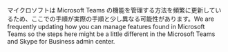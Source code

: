 <span data-ttu-id="46029-101">マイクロソフトは Microsoft Teams の機能を管理する方法を頻繁に更新しているため、ここでの手順が実際の手順と少し異なる可能性があります。</span><span class="sxs-lookup"><span data-stu-id="46029-101">We are frequently updating how you can manage features found in Microsoft Teams so the steps here might be a little different in the Microsoft Teams and Skype for Business admin center.</span></span>
